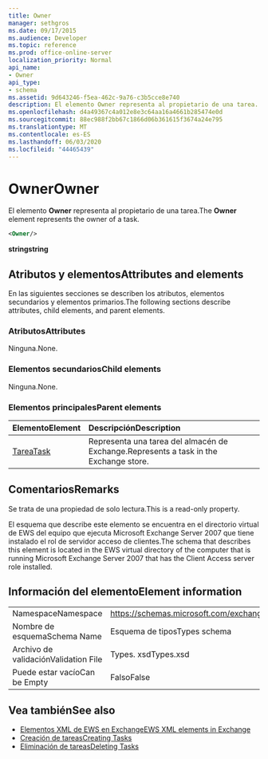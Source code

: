 ```yaml
---
title: Owner
manager: sethgros
ms.date: 09/17/2015
ms.audience: Developer
ms.topic: reference
ms.prod: office-online-server
localization_priority: Normal
api_name:
- Owner
api_type:
- schema
ms.assetid: 9d643246-f5ea-462c-9a76-c3b5cce8e740
description: El elemento Owner representa al propietario de una tarea.
ms.openlocfilehash: d4a49367c4a012e8e3c64aa16a4661b285474e0d
ms.sourcegitcommit: 88ec988f2bb67c1866d06b361615f3674a24e795
ms.translationtype: MT
ms.contentlocale: es-ES
ms.lasthandoff: 06/03/2020
ms.locfileid: "44465439"
---
```

# <a name="owner"></a><span data-ttu-id="baa75-103">Owner</span><span class="sxs-lookup"><span data-stu-id="baa75-103">Owner</span></span>

<span data-ttu-id="baa75-104">El elemento **Owner** representa al propietario de una tarea.</span><span class="sxs-lookup"><span data-stu-id="baa75-104">The **Owner** element represents the owner of a task.</span></span> 
  
```xml
<Owner/>
```

<span data-ttu-id="baa75-105">**string**</span><span class="sxs-lookup"><span data-stu-id="baa75-105">**string**</span></span>

## <a name="attributes-and-elements"></a><span data-ttu-id="baa75-106">Atributos y elementos</span><span class="sxs-lookup"><span data-stu-id="baa75-106">Attributes and elements</span></span>

<span data-ttu-id="baa75-107">En las siguientes secciones se describen los atributos, elementos secundarios y elementos primarios.</span><span class="sxs-lookup"><span data-stu-id="baa75-107">The following sections describe attributes, child elements, and parent elements.</span></span>
  
### <a name="attributes"></a><span data-ttu-id="baa75-108">Atributos</span><span class="sxs-lookup"><span data-stu-id="baa75-108">Attributes</span></span>

<span data-ttu-id="baa75-109">Ninguna.</span><span class="sxs-lookup"><span data-stu-id="baa75-109">None.</span></span>
  
### <a name="child-elements"></a><span data-ttu-id="baa75-110">Elementos secundarios</span><span class="sxs-lookup"><span data-stu-id="baa75-110">Child elements</span></span>

<span data-ttu-id="baa75-111">Ninguna.</span><span class="sxs-lookup"><span data-stu-id="baa75-111">None.</span></span>
  
### <a name="parent-elements"></a><span data-ttu-id="baa75-112">Elementos principales</span><span class="sxs-lookup"><span data-stu-id="baa75-112">Parent elements</span></span>

|<span data-ttu-id="baa75-113">**Elemento**</span><span class="sxs-lookup"><span data-stu-id="baa75-113">**Element**</span></span>|<span data-ttu-id="baa75-114">**Descripción**</span><span class="sxs-lookup"><span data-stu-id="baa75-114">**Description**</span></span>|
|:-----|:-----|
|[<span data-ttu-id="baa75-115">Tarea</span><span class="sxs-lookup"><span data-stu-id="baa75-115">Task</span></span>](task.md) <br/> |<span data-ttu-id="baa75-116">Representa una tarea del almacén de Exchange.</span><span class="sxs-lookup"><span data-stu-id="baa75-116">Represents a task in the Exchange store.</span></span>  <br/> |
   
## <a name="remarks"></a><span data-ttu-id="baa75-117">Comentarios</span><span class="sxs-lookup"><span data-stu-id="baa75-117">Remarks</span></span>

<span data-ttu-id="baa75-118">Se trata de una propiedad de solo lectura.</span><span class="sxs-lookup"><span data-stu-id="baa75-118">This is a read-only property.</span></span>
  
<span data-ttu-id="baa75-119">El esquema que describe este elemento se encuentra en el directorio virtual de EWS del equipo que ejecuta Microsoft Exchange Server 2007 que tiene instalado el rol de servidor acceso de clientes.</span><span class="sxs-lookup"><span data-stu-id="baa75-119">The schema that describes this element is located in the EWS virtual directory of the computer that is running Microsoft Exchange Server 2007 that has the Client Access server role installed.</span></span>
  
## <a name="element-information"></a><span data-ttu-id="baa75-120">Información del elemento</span><span class="sxs-lookup"><span data-stu-id="baa75-120">Element information</span></span>

|||
|:-----|:-----|
|<span data-ttu-id="baa75-121">Namespace</span><span class="sxs-lookup"><span data-stu-id="baa75-121">Namespace</span></span>  <br/> |https://schemas.microsoft.com/exchange/services/2006/types  <br/> |
|<span data-ttu-id="baa75-122">Nombre de esquema</span><span class="sxs-lookup"><span data-stu-id="baa75-122">Schema Name</span></span>  <br/> |<span data-ttu-id="baa75-123">Esquema de tipos</span><span class="sxs-lookup"><span data-stu-id="baa75-123">Types schema</span></span>  <br/> |
|<span data-ttu-id="baa75-124">Archivo de validación</span><span class="sxs-lookup"><span data-stu-id="baa75-124">Validation File</span></span>  <br/> |<span data-ttu-id="baa75-125">Types. xsd</span><span class="sxs-lookup"><span data-stu-id="baa75-125">Types.xsd</span></span>  <br/> |
|<span data-ttu-id="baa75-126">Puede estar vacío</span><span class="sxs-lookup"><span data-stu-id="baa75-126">Can be Empty</span></span>  <br/> |<span data-ttu-id="baa75-127">Falso</span><span class="sxs-lookup"><span data-stu-id="baa75-127">False</span></span>  <br/> |
   
## <a name="see-also"></a><span data-ttu-id="baa75-128">Vea también</span><span class="sxs-lookup"><span data-stu-id="baa75-128">See also</span></span>

- [<span data-ttu-id="baa75-129">Elementos XML de EWS en Exchange</span><span class="sxs-lookup"><span data-stu-id="baa75-129">EWS XML elements in Exchange</span></span>](ews-xml-elements-in-exchange.md)
- [<span data-ttu-id="baa75-130">Creación de tareas</span><span class="sxs-lookup"><span data-stu-id="baa75-130">Creating Tasks</span></span>](https://msdn.microsoft.com/library/0ef97334-e8a0-4f67-a23a-dd9e2bbad49f%28Office.15%29.aspx) 
- [<span data-ttu-id="baa75-131">Eliminación de tareas</span><span class="sxs-lookup"><span data-stu-id="baa75-131">Deleting Tasks</span></span>](https://msdn.microsoft.com/library/a3d7e25f-8a35-4901-b1d9-d31f418ab340%28Office.15%29.aspx)

